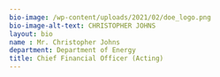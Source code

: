 ```yaml
---
bio-image: /wp-content/uploads/2021/02/doe_logo.png
bio-image-alt-text: CHRISTOPHER JOHNS
layout: bio
name : Mr. Christopher Johns
department: Department of Energy
title: Chief Financial Officer (Acting)
---
```

